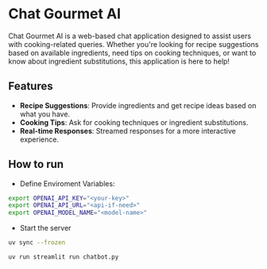 # Chat Gourmet AI

Chat Gourmet AI is a web-based chat application designed to assist users with cooking-related queries. Whether you're looking for recipe suggestions based on available ingredients, need tips on cooking techniques, or want to know about ingredient substitutions, this application is here to help!

## Features

- **Recipe Suggestions**: Provide ingredients and get recipe ideas based on what you have.
- **Cooking Tips**: Ask for cooking techniques or ingredient substitutions.
- **Real-time Responses**: Streamed responses for a more interactive experience.

## How to run

- Define Enviroment Variables:

```bash
export OPENAI_API_KEY="<your-key>"
export OPENAI_API_URL="<api-if-need>"
export OPENAI_MODEL_NAME="<model-name>"
```

- Start the server

```bash
uv sync --frozen

uv run streamlit run chatbot.py
```